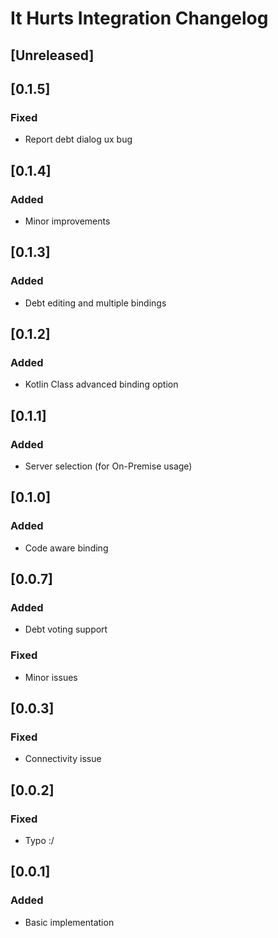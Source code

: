 <!-- Keep a Changelog guide -> https://keepachangelog.com -->

# It Hurts Integration Changelog

## [Unreleased]

## [0.1.5]
### Fixed
- Report debt dialog ux bug

## [0.1.4]
### Added
- Minor improvements

## [0.1.3]
### Added
- Debt editing and multiple bindings


## [0.1.2]
### Added
- Kotlin Class advanced binding option

## [0.1.1]
### Added
- Server selection (for On-Premise usage)

## [0.1.0]
### Added
- Code aware binding

## [0.0.7]
### Added
- Debt voting support

### Fixed
- Minor issues

## [0.0.3]
### Fixed
- Connectivity issue

## [0.0.2]
### Fixed
- Typo :/

## [0.0.1]
### Added
- Basic implementation

